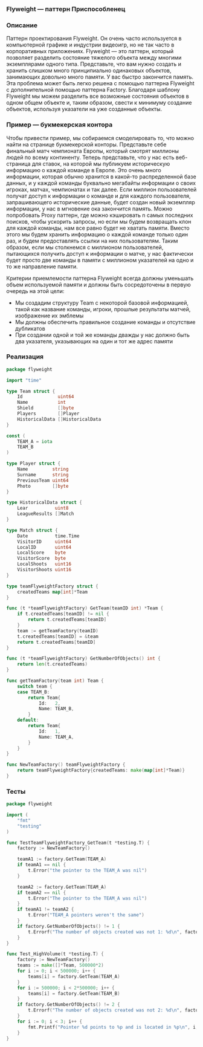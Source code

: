 ### Flyweight — паттерн Приспособленец

### Описание

Паттерн проектирования Flyweight. Он очень часто используется в компьютерной графике и индустрии видеоигр, но не так часто в корпоративных приложениях.
Flyweight — это паттерн, который позволяет разделить состояние тяжелого объекта между многими экземплярами одного типа. Представьте, что вам нужно создать и хранить слишком много принципиально одинаковых объектов, занимающих довольно много памяти. У вас быстро закончится память. Эта проблема может быть легко решена с помощью паттерна Flyweight с дополнительной помощью паттерна Factory. Благодаря шаблону Flyweight мы можем разделить все возможные состояния объектов в одном общем объекте и, таким образом, свести к минимуму создание объектов, используя указатели на уже созданные объекты.

### Пример — букмекерская контора
Чтобы привести пример, мы собираемся смоделировать то, что можно найти на странице букмекерской конторы. Представьте себе финальный матч чемпионата Европы, который смотрят миллионы людей по всему континенту. Теперь представьте, что у нас есть веб-страница для ставок, на которой мы публикуем историческую информацию о каждой команде в Европе. Это очень много информации, которая обычно хранится в какой-то распределенной базе данных, и у каждой команды буквально мегабайты информации о своих игроках, матчах, чемпионатах и так далее. Если миллион пользователей получат доступ к информации о команде и для каждого пользователя, запрашивающего исторические данные, будет создан новый экземпляр информации, у нас в мгновение ока закончится память. Можно попробовать Proxy паттерн, где можно кэшировать n самых последних поисков, чтобы ускорить запросы, но если мы будем возвращать клон для каждой команды, нам все равно будет не хватать памяти.
Вместо этого мы будем хранить информацию о каждой команде только один раз, и будем предоставлять ссылки на них пользователям. Таким образом, если мы столкнемся с миллионом пользователей, пытающихся получить доступ к информации о матче, у нас фактически будет просто две команды в памяти с миллионом указателей на одно и то же направление памяти.

Критерии приемлемости паттерна Flyweight всегда должны уменьшать объем используемой памяти и должны быть сосредоточены в первую очередь на этой цели:
*  Мы создадим структуру Team с некоторой базовой информацией, такой как название команды, игроки, прошлые результаты матчей, изображение их эмблемы
* Мы должны обеспечить правильное создание команды и отсутствие дубликатов
* При создании одной и той же команды дважды у нас должно быть два указателя, указывающих на один и тот же адрес памяти

### Реализация
```go
package flyweight

import "time"

type Team struct {
	Id             uint64
	Name           int
	Shield         []byte
	Players        []Player
	HistoricalData []HistoricalData
}

const (
	TEAM_A = iota
	TEAM_B
)

type Player struct {
	Name         string
	Surname      string
	PreviousTeam uint64
	Photo        []byte
}

type HistoricalData struct {
	Lear          uint8
	LeagueResults []Match
}

type Match struct {
	Date          time.Time
	VisitorID     uint64
	LocalID       uint64
	LocalScore    byte
	VisitorScore  byte
	LocalShoots   uint16
	VisitorShoots uint16
}

type teamFlyweightFactory struct {
	createdTeams map[int]*Team
}

func (t *teamFlyweightFactory) GetTeam(teamID int) *Team {
	if t.createdTeams[teamID] != nil {
		return t.createdTeams[teamID]
	}
	team := getTeamFactory(teamID)
	t.createdTeams[teamID] = &team
	return t.createdTeams[teamID]
}

func (t *teamFlyweightFactory) GetNumberOfObjects() int {
	return len(t.createdTeams)
}

func getTeamFactory(team int) Team {
	switch team {
	case TEAM_B:
		return Team{
			Id:   2,
			Name: TEAM_B,
		}
	default:
		return Team{
			Id:   1,
			Name: TEAM_A,
		}
	}
}

func NewTeamFactory() teamFlyweightFactory {
	return teamFlyweightFactory{createdTeams: make(map[int]*Team)}
}

```
### Тесты
```go
package flyweight

import (
	"fmt"
	"testing"
)

func TestTeamFlyweightFactory_GetTeam(t *testing.T) {
	factory := NewTeamFactory()

	teamA1 := factory.GetTeam(TEAM_A)
	if teamA1 == nil {
		t.Error("the pointer to the TEAM_A was nil")
	}

	teamA2 := factory.GetTeam(TEAM_A)
	if teamA2 == nil {
		t.Error("The pointer to the TEAM_A was nil")
	}
	if teamA1 != teamA2 {
		t.Error("TEAM_A pointers weren't the same")
	}
	if factory.GetNumberOfObjects() != 1 {
		t.Errorf("The number of objects created was not 1: %d\n", factory.GetNumberOfObjects())
	}
}

func Test_HighVolume(t *testing.T) {
	factory := NewTeamFactory()
	teams := make([]*Team, 500000*2)
	for i := 0; i < 500000; i++ {
		teams[i] = factory.GetTeam(TEAM_A)
	}
	for i := 500000; i < 2*500000; i++ {
		teams[i] = factory.GetTeam(TEAM_B)
	}
	if factory.GetNumberOfObjects() != 2 {
		t.Errorf("The number of objects created was not 2: %d\n", factory.GetNumberOfObjects())
	}
	for i := 0; i < 3; i++ {
		fmt.Printf("Pointer %d points to %p and is located in %p\n", i, teams[i], &teams[i])
	}
}

```
